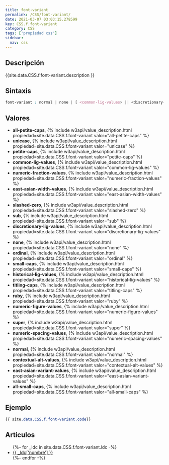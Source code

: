 ```yaml
---
title: font-variant
permalink: /CSS/font-variant/
date: 2021-03-07 03:03:15.278599
key: CSS.f.font-variant
category: CSS
tags: ['propiedad css']
sidebar: 
  nav: css
---
```


## Descripción
{{site.data.CSS.f.font-variant.description }}

## Sintaxis
~~~css
font-variant : normal | none | [ <common-lig-values> || <discretionary-lig-values> || <historical-lig-values> || <contextual-alt-values> || [ small-caps | all-small-caps | petite-caps | all-petite-caps | unicase | titling-caps ] || <numeric-figure-values> || <numeric-spacing-values> || <numeric-fraction-values> || ordinal || slashed-zero || <east-asian-variant-values> || <east-asian-width-values> || ruby || [ sub | super ] ]
~~~

## Valores
* **all-petite-caps**,  {% include w3api/value_description.html propiedad=site.data.CSS.f.font-variant valor="all-petite-caps" %}
* **unicase**,  {% include w3api/value_description.html propiedad=site.data.CSS.f.font-variant valor="unicase" %}
* **petite-caps**,  {% include w3api/value_description.html propiedad=site.data.CSS.f.font-variant valor="petite-caps" %}
* **common-lig-values**,  {% include w3api/value_description.html propiedad=site.data.CSS.f.font-variant valor="common-lig-values" %}
* **numeric-fraction-values**,  {% include w3api/value_description.html propiedad=site.data.CSS.f.font-variant valor="numeric-fraction-values" %}
* **east-asian-width-values**,  {% include w3api/value_description.html propiedad=site.data.CSS.f.font-variant valor="east-asian-width-values" %}
* **slashed-zero**,  {% include w3api/value_description.html propiedad=site.data.CSS.f.font-variant valor="slashed-zero" %}
* **sub**,  {% include w3api/value_description.html propiedad=site.data.CSS.f.font-variant valor="sub" %}
* **discretionary-lig-values**,  {% include w3api/value_description.html propiedad=site.data.CSS.f.font-variant valor="discretionary-lig-values" %}
* **none**,  {% include w3api/value_description.html propiedad=site.data.CSS.f.font-variant valor="none" %}
* **ordinal**,  {% include w3api/value_description.html propiedad=site.data.CSS.f.font-variant valor="ordinal" %}
* **small-caps**,  {% include w3api/value_description.html propiedad=site.data.CSS.f.font-variant valor="small-caps" %}
* **historical-lig-values**,  {% include w3api/value_description.html propiedad=site.data.CSS.f.font-variant valor="historical-lig-values" %}
* **titling-caps**,  {% include w3api/value_description.html propiedad=site.data.CSS.f.font-variant valor="titling-caps" %}
* **ruby**,  {% include w3api/value_description.html propiedad=site.data.CSS.f.font-variant valor="ruby" %}
* **numeric-figure-values**,  {% include w3api/value_description.html propiedad=site.data.CSS.f.font-variant valor="numeric-figure-values" %}
* **super**,  {% include w3api/value_description.html propiedad=site.data.CSS.f.font-variant valor="super" %}
* **numeric-spacing-values**,  {% include w3api/value_description.html propiedad=site.data.CSS.f.font-variant valor="numeric-spacing-values" %}
* **normal**,  {% include w3api/value_description.html propiedad=site.data.CSS.f.font-variant valor="normal" %}
* **contextual-alt-values**,  {% include w3api/value_description.html propiedad=site.data.CSS.f.font-variant valor="contextual-alt-values" %}
* **east-asian-variant-values**,  {% include w3api/value_description.html propiedad=site.data.CSS.f.font-variant valor="east-asian-variant-values" %}
* **all-small-caps**,  {% include w3api/value_description.html propiedad=site.data.CSS.f.font-variant valor="all-small-caps" %}

## Ejemplo
~~~css
{{ site.data.CSS.f.font-variant.code}}
~~~

## Artículos
<ul>
{%- for _ldc in site.data.CSS.f.font-variant.ldc -%}
   <li>
       <a href="{{_ldc['url'] }}">{{ _ldc['nombre'] }}</a>
   </li>
{%- endfor -%}
</ul>
